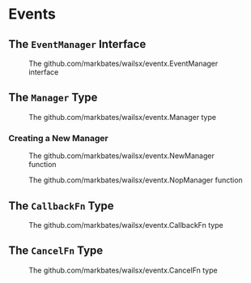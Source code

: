 # Events

## The `EventManager` Interface

<figure id="event-manager" type="listing">

<go doc="github.com/markbates/wailsx/eventx.EventManager"></go>

<figcaption>The <godoc>github.com/markbates/wailsx/eventx.EventManager</godoc> interface</figcaption>

</figure>

## The `Manager` Type

<figure id="manager-type" type="listing">

<go doc="github.com/markbates/wailsx/eventx.Manager"></go>

<figcaption>The <godoc>github.com/markbates/wailsx/eventx.Manager</godoc> type</figcaption>

</figure>

### Creating a New Manager

<figure id="new-manager" type="listing">

<go doc="github.com/markbates/wailsx/eventx.NewManager"></go>

<figcaption>The <godoc>github.com/markbates/wailsx/eventx.NewManager</godoc> function</figcaption>

</figure>

<figure id="nop-manager" type="listing">

<go doc="github.com/markbates/wailsx/eventx.NopManager"></go>

<figcaption>The <godoc>github.com/markbates/wailsx/eventx.NopManager</godoc> function</figcaption>

</figure>

## The `CallbackFn` Type

<figure id="callbackfn-type" type="listing">

<go doc="github.com/markbates/wailsx/wailsrun.CallbackFn"></go>

<figcaption>The <godoc>github.com/markbates/wailsx/eventx.CallbackFn</godoc> type</figcaption>

</figure>

## The `CancelFn` Type

<figure id="cancelfn-type" type="listing">

<go doc="github.com/markbates/wailsx/wailsrun.CancelFn"></go>

<figcaption>The <godoc>github.com/markbates/wailsx/eventx.CancelFn</godoc> type</figcaption>

</figure>

<include src="msgx/msgx.md"></include>
